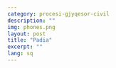 ```yaml
---
category: procesi-gjyqesor-civil
description: ""
img: phones.png
layout: post
title: "Padia"
excerpt: ""
lang: sq
---
```

<script>
var data = { topics: [
  {
    title: "Çfarë është padia?",
    text: function(){ return $("#part1").html(); }
  },
  {
    title: "Kur ngrihet padia?",
    text: function(){ return $("#part2").html(); }
  },
  {
    title: "Gjykata në të cilën duhet ngritur padia",
    text: function(){ return $("#part3").html(); }
  },
  {
    title: "Kërkesëpadia",
    text: function(){ return $("#part4").html(); }
  }
]};
</script>

<div id="part1" class="hidden">
</div>

<div id="part2" class="hidden">
</div>

<div id="part3" class="hidden">
</div>

<div id="part4" class="hidden">
</div>

<div class="post-content"></div>
